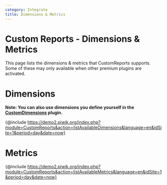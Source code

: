 ```yaml
---
category: Integrate
title: Dimensions & Metrics
---
```


# Custom Reports - Dimensions & Metrics

This page lists the dimensions & metrics that CustomReports supports. Some of these may only available when other
premium plugins are activated.

# Dimensions

**Note: You can also use dimensions you define yourself in the [CustomDimensions](https://plugins.matomo.org/CustomDimensions) plugin.**

{@include https://demo2.piwik.org/index.php?module=CustomReports&action=listAvailableDimensions&language=en&idSite=1&period=day&date=now}

# Metrics

{@include https://demo2.piwik.org/index.php?module=CustomReports&action=listAvailableMetrics&language=en&idSite=1&period=day&date=now}
